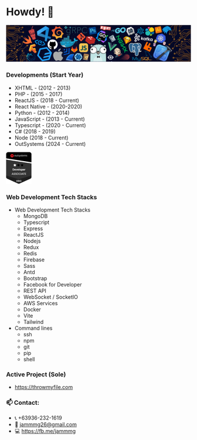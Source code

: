 # Howdy! 👋

![](https://github.com/jamg26/jamg26/blob/master/header_.png)

### Developments (Start Year)
  - XHTML - (2012 - 2013)
  - PHP - (2015 - 2017)
  - ReactJS - (2018 - Current)
  - React Native - (2020-2020)
  - Python - (2012 - 2014)
  - JavaScript - (2013 - Current)
  - Typescript - (2020 - Current)
  - C# (2018 - 2019)
  - Node (2018 - Current)
  - OutSystems (2024 - Current)
<img src="https://raw.githubusercontent.com/jamg26/jamg26/master/odc.png" width="auto" height="auto" />

### Web Development Tech Stacks
  - Web Development Tech Stacks
    - MongoDB
    - Typescript
    - Express
    - ReactJS
    - Nodejs
    - Redux
    - Redis
    - Firebase
    - Sass
    - Antd
    - Bootstrap
    - Facebook for Developer
    - REST API
    - WebSocket / SocketIO
    - AWS Services
    - Docker
    - Vite
    - Tailwind
  - Command lines
    - ssh
    - npm
    - git
    - pip
    - shell

### Active Project (Sole)
  - https://throwmyfile.com

### 📫 Contact: 
  - :telephone_receiver: +63936-232-1619
  - :email: jammmg26@gmail.com
  - :computer: https://fb.me/jammmg
